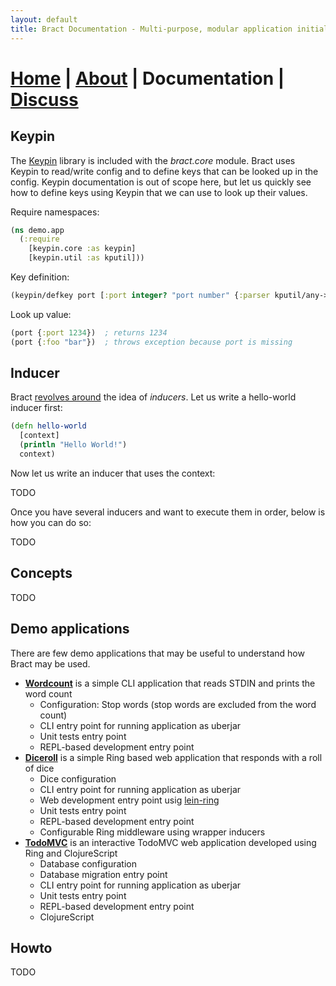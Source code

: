 ```yaml
---
layout: default
title: Bract Documentation - Multi-purpose, modular application initialization framework for Clojure
---
```


# [Home](/)    |    [About](/about.html)    |    Documentation    |    [Discuss](/discuss.html)

## Keypin

The [Keypin](https://github.com/kumarshantanu/keypin) library is included with the _bract.core_ module. Bract uses
Keypin to read/write config and to define keys that can be looked up in the config. Keypin documentation is out of
scope here, but let us quickly see how to define keys using Keypin that we can use to look up their values.

Require namespaces:

```clojure
(ns demo.app
  (:require
    [keypin.core :as keypin]
	[keypin.util :as kputil]))
```

Key definition:

```clojure
(keypin/defkey port [:port integer? "port number" {:parser kputil/any->int}])
```

Look up value:

```clojure
(port {:port 1234})  ; returns 1234
(port {:foo "bar"})  ; throws exception because port is missing
```


## Inducer

Bract [revolves around](/about.html#how-it-works) the idea of _inducers_. Let us write a hello-world inducer first:

```clojure
(defn hello-world
  [context]
  (println "Hello World!")
  context)
```

Now let us write an inducer that uses the context:

TODO

Once you have several inducers and want to execute them in order, below is how you can do so:

TODO


## Concepts

TODO

## Demo applications

There are few demo applications that may be useful to understand how Bract may be used.

* **[Wordcount](https://github.com/bract/bract.demo.wordcount)** is a simple CLI application that reads STDIN and prints the word count
  * Configuration: Stop words (stop words are excluded from the word count)
  * CLI entry point for running application as uberjar
  * Unit tests entry point
  * REPL-based development entry point
* **[Diceroll](https://github.com/bract/bract.demo.diceroll)** is a simple Ring based web application that responds with a roll of dice
  * Dice configuration
  * CLI entry point for running application as uberjar
  * Web development entry point usig [lein-ring](https://github.com/weavejester/lein-ring)
  * Unit tests entry point
  * REPL-based development entry point
  * Configurable Ring middleware using wrapper inducers
* **[TodoMVC](https://github.com/bract/demo.todomvc)** is an interactive TodoMVC web application developed using Ring and ClojureScript
  * Database configuration
  * Database migration entry point
  * CLI entry point for running application as uberjar
  * Unit tests entry point
  * REPL-based development entry point
  * ClojureScript


## Howto

TODO
